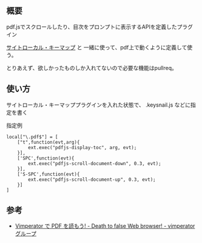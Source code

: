 ## 概要

pdf.jsでスクロールしたり、目次をプロンプトに表示するAPIを定義したプラグイン

[サイトローカル・キーマップ](http://d.hatena.ne.jp/mooz/20091101/p1 "サイトローカル・キーマップ") と
一緒に使って、pdf上で動くように定義して使う。

とりあえず、欲しかったものしか入れてないので必要な機能はpullreq。

## 使い方

サイトローカル・キーマッププラグインを入れた状態で、 .keysnail.js などに指定を書く

指定例

    local["\.pdf$"] = [
        ["t",function(evt,arg){
            ext.exec("pdfjs-display-toc", arg, evt);
        }],
        ['SPC',function(evt){
            ext.exec("pdfjs-scroll-document-down", 0.3, evt);
        }],
        ['S-SPC',function(evt){
            ext.exec("pdfjs-scroll-document-up", 0.3, evt);
        }]
    ]

## 参考

* [Vimperator で PDF を読もう! - Death to false Web browser! - vimperatorグループ](http://vimperator.g.hatena.ne.jp/nokturnalmortum/20120610/1339333950 "Vimperator で PDF を読もう! - Death to false Web browser! - vimperatorグループ")